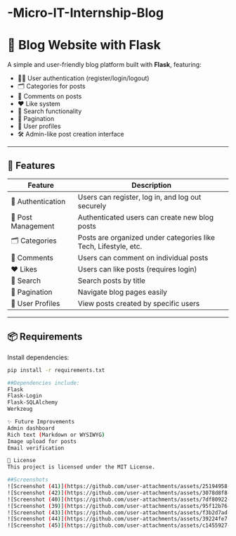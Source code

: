 # -Micro-IT-Internship-Blog
# 📝 Blog Website with Flask

A simple and user-friendly blog platform built with **Flask**, featuring:

- 🧑‍💻 User authentication (register/login/logout)
- 🗂️ Categories for posts
- 💬 Comments on posts
- ❤️ Like system
- 🔎 Search functionality
- 📄 Pagination
- 👤 User profiles
- 🛠️ Admin-like post creation interface

---

## 🚀 Features

| Feature             | Description                                                       |
|---------------------|-------------------------------------------------------------------|
| 🔐 Authentication    | Users can register, log in, and log out securely                 |
| 📝 Post Management   | Authenticated users can create new blog posts                    |
| 🗂️ Categories         | Posts are organized under categories like Tech, Lifestyle, etc. |
| 💬 Comments           | Users can comment on individual posts                            |
| ❤️ Likes              | Users can like posts (requires login)                            |
| 🔎 Search             | Search posts by title                                            |
| 📄 Pagination         | Navigate blog pages easily                                       |
| 👤 User Profiles      | View posts created by specific users                             |

---

## 📦 Requirements

Install dependencies:

```bash
pip install -r requirements.txt

##Dependencies include:
Flask
Flask-Login
Flask-SQLAlchemy
Werkzeug

✨ Future Improvements
Admin dashboard
Rich text (Markdown or WYSIWYG)
Image upload for posts
Email verification

📃 License
This project is licensed under the MIT License.

##Screenshots
![Screenshot (41)](https://github.com/user-attachments/assets/25194958-6f70-4443-972e-7b9eb8318f88)
![Screenshot (42)](https://github.com/user-attachments/assets/3078d8f8-5884-4934-bcdf-2c9d62a63f3d)
![Screenshot (40)](https://github.com/user-attachments/assets/7df80922-2568-4a7b-a12e-d09cf8f66e3a)
![Screenshot (39)](https://github.com/user-attachments/assets/95f12b76-bc26-4a31-bdf3-1b242ea3ca3e)
![Screenshot (43)](https://github.com/user-attachments/assets/f3b2d7ad-fad6-43cd-9c8e-c18c68fc7889)
![Screenshot (44)](https://github.com/user-attachments/assets/39224fe7-6ea3-477c-aacc-8e3a58139966)
![Screenshot (45)](https://github.com/user-attachments/assets/c1455927-4824-45be-8579-fca1df22f677)







